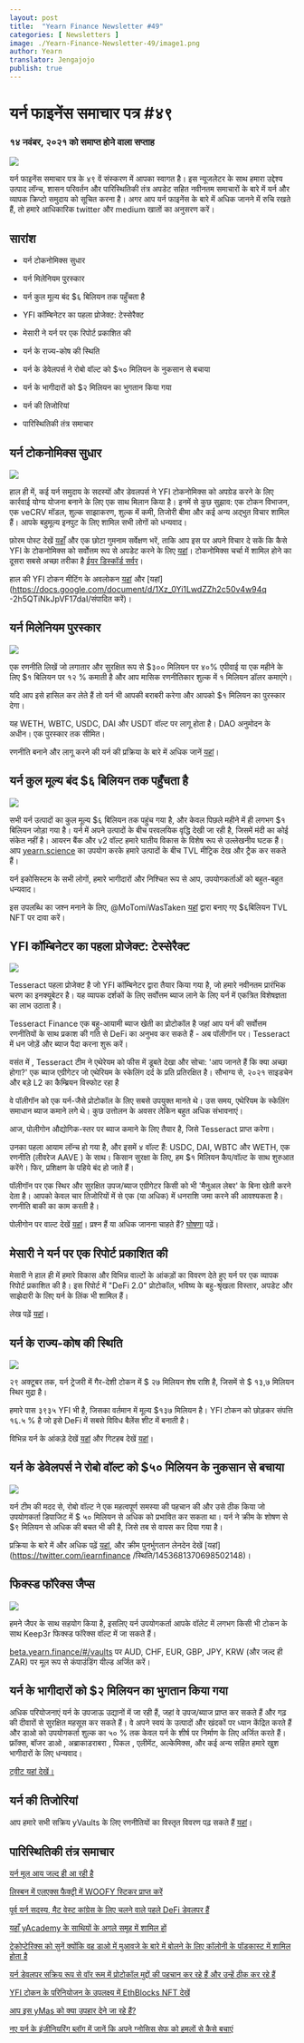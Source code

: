 ```yaml
---
layout: post
title:  "Yearn Finance Newsletter #49"
categories: [ Newsletters ]
image: ./Yearn-Finance-Newsletter-49/image1.png
author: Yearn
translator: Jengajojo
publish: true
---
```


# यर्न फाइनेंस समाचार पत्र #४९ 

### १४ नवंबर, २०२१ को समाप्त होने वाला सप्ताह

![](image1.png)

यर्न फाइनेंस समाचार पत्र के ४९ वें संस्करण में आपका स्वागत है। इस न्यूजलेटर के साथ हमारा उद्देश्य उत्पाद लॉन्च, शासन परिवर्तन और पारिस्थितिकी तंत्र अपडेट सहित नवीनतम समाचारों के बारे में यर्न और व्यापक क्रिप्टो समुदाय को सूचित करना है। अगर आप यर्न फाइनेंस के बारे में अधिक जानने में रुचि रखते हैं, तो हमारे आधिकारिक twitter और medium खातों का अनुसरण करें।

## सारांश

-   यर्न टोकनोमिक्स सुधार 

-   यर्न मिलेनियम पुरस्कार

-   यर्न कुल मूल्य बंद $६ बिलियन तक पहुँचता है

-   YFI कॉम्बिनेटर का पहला प्रोजेक्ट: टेस्सेरैक्ट 

-   मेसारी ने यर्न पर एक रिपोर्ट प्रकाशित की

-   यर्न के राज्य-कोष की स्थिति

-   यर्न के डेवेलपर्स ने रोबो वॉल्ट को $५० मिलियन के नुकसान से बचाया 

-   यर्न के भागीदारों को $२ मिलियन का भुगतान किया गया

-   यर्न की तिजोरियां 

-   पारिस्थितिकी तंत्र समाचार


## यर्न टोकनोमिक्स सुधार 

![](image2.png)

हाल ही में, कई यर्न समुदाय के सदस्यों और डेवलपर्स ने YFI टोकनोमिक्स को अपग्रेड करने के लिए कार्रवाई योग्य योजना बनाने के लिए एक साथ मिलान किया है। इनमें से कुछ सुझाव: एक टोकन विभाजन, एक veCRV मॉडल, शुल्क साझाकरण, शुल्क में कमी, तिजोरी बीमा और कई अन्य अद्भुत विचार शामिल हैं। आपके बहुमूल्य इनपुट के लिए शामिल सभी लोगों को धन्यवाद।

फ़ोरम पोस्ट देखें [यहाँ](https://gov.yearn.finance/t/call-for-ideas-yfi-tokenomics-revamp/11573/1) और एक छोटा गुमनाम सर्वेक्षण भरें, ताकि आप इस पर अपने विचार दे सकें कि कैसे YFI के टोकनोमिक्स को सर्वोत्तम रूप से अपडेट करने के लिए [यहां](https://twitter.com/wot_is_goin_on/status/1457051296909959171?s=21)। टोकनोमिक्स चर्चा में शामिल होने का दूसरा सबसे अच्छा तरीका है [ईयर डिस्कॉर्ड सर्वर](https://discord.com/invite/A7VwrCCWDu)।

हाल की YFI टोकन मीटिंग के अवलोकन [यहां](https://www.notion.so/Tokenomics-Event-4942f645a4a546669996fcc945403776) और [यहां](https://docs.google.com/document/d/1Xz_0Yi1LwdZZh2c50v4w94q -2h5QTiNkJpVF17daI/संपादित करें)।

## यर्न मिलेनियम पुरस्कार

![](image3.png)

एक रणनीति लिखें जो लगातार और सुरक्षित रूप से $३०० मिलियन पर ४०% एपीवाई या एक महीने के लिए $१  बिलियन पर १२ % कमाती है और आप मासिक रणनीतिकार शुल्क में १ मिलियन डॉलर कमाएंगे।

यदि आप इसे हासिल कर लेते हैं तो यर्न भी आपकी बराबरी करेगा और आपको $१ मिलियन का पुरस्कार देगा।

यह WETH, WBTC, USDC, DAI और USDT वॉल्ट पर लागू होता है। DAO अनुमोदन के अधीन। एक पुरस्कार तक सीमित।

रणनीति बनाने और लागू करने की यर्न की प्रक्रिया के बारे में अधिक जानें [यहां](https://twitter.com/flashfish0x/status/1460246273488044036?s=21)।

## यर्न कुल मूल्य बंद $६ बिलियन तक पहुँचता है

![](image4.png)

सभी यर्न उत्पादों का कुल मूल्य $६ बिलियन तक पहुंच गया है, और केवल पिछले महीने में ही लगभग $१  बिलियन जोड़ा गया है। यर्न में अपने उत्पादों के बीच परवलयिक वृद्धि देखी जा रही है, जिसमें मंदी का कोई संकेत नहीं है। आयरन बैंक और v2 वॉल्ट हमारे घातीय विकास के विशेष रूप से उल्लेखनीय घटक हैं। आप [yearn.science](https://yearn.science/) का उपयोग करके हमारे उत्पादों के बीच TVL मीट्रिक देख और ट्रैक कर सकते हैं।

यर्न इकोसिस्टम के सभी लोगों, हमारे भागीदारों और निश्चित रूप से आप, उपयोगकर्ताओं को बहुत-बहुत धन्यवाद।

इस उपलब्धि का जश्न मनाने के लिए, @MoTomiWasTaken [यहां](https://6b-pill.glitch.me/) द्वारा बनाए गए $६बिलियन TVL NFT पर दावा करें।

## YFI कॉम्बिनेटर का पहला प्रोजेक्ट: टेस्सेरैक्ट 

![](image5.png)

Tesseract पहला प्रोजेक्ट है जो YFI कॉम्बिनेटर द्वारा तैयार किया गया है, जो हमारे नवीनतम प्रारंभिक चरण का इनक्यूबेटर है। यह व्यापक दर्शकों के लिए सर्वोत्तम ब्याज  लाने के लिए यर्न में एकत्रित विशेषज्ञता का लाभ उठाता है।

Tesseract Finance एक बहु-आयामी ब्याज खेती का प्रोटोकॉल है जहां आप यर्न की सर्वोत्तम रणनीतियों के साथ प्रकाश की गति से DeFi का अनुभव कर सकते हैं - अब पॉलीगॉन पर। Tesseract में धन जोड़ें और ब्याज पैदा करना शुरू करें।

वसंत में , Tesseract टीम ने एथेरेयम को फीस में डूबते देखा और सोचा: 'आप जानते हैं कि क्या अच्छा होगा?' एक ब्याज एग्रीगेटर जो एथेरियम के स्केलिंग दर्द के प्रति प्रतिरक्षित है। सौभाग्य से, २०२१ साइडचेन और बड़े L2 का कैम्ब्रियन विस्फोट रहा है 

वे पॉलीगॉन को एक यर्न-जैसे प्रोटोकॉल के लिए सबसे उपयुक्त मानते थे। उस समय, एथेरियम के स्केलिंग समाधान ब्याज कमाने लगे थे। कुछ उत्तोलन के अवसर लेकिन बहुत अधिक संभावनाएं।

आज, पोलीगोन औद्योगिक-स्तर पर ब्याज कमाने के लिए तैयार है, जिसे Tesseract प्राप्त करेगा।

उनका पहला आयाम लॉन्च हो गया है, और इसमें ४ वॉल्ट हैं: USDC, DAI, WBTC और WETH, एक रणनीति (लीवरेज AAVE ) के साथ। किसान सुरक्षा के लिए, हम $१ मिलियन कैप/वॉल्ट के साथ शुरुआत करेंगे। फिर, प्रशिक्षण के पहिये बंद हो जाते हैं।

पॉलीगॉन पर एक स्थिर और सुरक्षित उपज/ब्याज एग्रीगेटर किसी को भी 'मैनुअल लेबर' के बिना खेती करने देता है। आपको केवल चार तिजोरियों में से एक (या अधिक) में धनराशि जमा करने की आवश्यकता है। रणनीति बाकी का काम करती है।

पोलीगोन पर वाल्ट देखें [यहां](https://tesr.finance/#/)। प्रश्न हैं या अधिक जानना चाहते हैं? [घोषणा](https://medium.com/tesseract-finance/the-genesis-of-tesseract-finance-9b73400a05b1) पढ़ें।

## मेसारी ने यर्न पर एक रिपोर्ट प्रकाशित की

मेसारी ने हाल ही में हमारे विकास और विभिन्न वाल्टों के आंकड़ों का विवरण देते हुए यर्न पर एक व्यापक रिपोर्ट प्रकाशित की है। इस रिपोर्ट में "DeFi 2.0" प्रोटोकॉल, भविष्य के बहु-श्रृंखला विस्तार, अपडेट और साझेदारी के लिए यर्न के लिंक भी शामिल हैं।

लेख पढ़ें [यहां](https://messari.io/article/yearning-for-yearn)।

##  यर्न के राज्य-कोष की स्थिति

![](image6.png)

२९ अक्टूबर तक, यर्न ट्रेजरी में गैर-देशी टोकन में $ २७ मिलियन शेष राशि है, जिसमें से $ १३,७ मिलियन स्थिर मुद्रा है। 

हमारे पास ३९३५ YFI भी है, जिसका वर्तमान में मूल्य $१३७ मिलियन है। YFI टोकन को छोड़कर संपत्ति १६.५ % है जो इसे DeFi में सबसे विविध बैलेंस शीट में बनाती है।

विभिन्न यर्न के आंकड़े देखें [यहां](https://yearn.vision/) और गिटहब देखें [यहां](https://github.com/BobTheBuidler/yearn-exporter/tree/treasury)।

## यर्न के डेवेलपर्स ने रोबो वॉल्ट को $५० मिलियन के नुकसान से बचाया

![](image7.png)

यर्न टीम की मदद से, रोबो वॉल्ट ने एक महत्वपूर्ण समस्या की पहचान की और उसे ठीक किया जो उपयोगकर्ता डिपाजिट में $ ५० मिलियन से अधिक को प्रभावित कर सकता था। यर्न ने क्रीम के शोषण से $९ मिलियन से अधिक की बचत भी की है, जिसे तब से वापस कर दिया गया है।

प्रक्रिया के बारे में और अधिक पढ़ें [यहां](https://medium.com/@RoboVault/post-martum-next-steps-3556820b7470), और क्रीम पुनर्भुगतान लेनदेन देखें [यहां](https://twitter.com/iearnfinance /स्थिति/1453681370698502148)।

## फिक्स्ड फॉरेक्स जैप्स

![](image8.png)

हमने जैपर के साथ सहयोग किया है, इसलिए यर्न उपयोगकर्ता आपके वॉलेट में लगभग किसी भी टोकन के साथ Keep3r फिक्स्ड फॉरेक्स वॉल्ट में जा सकते हैं। 

[beta.yearn.finance/#/vaults](http://beta.yearn.finance/#/vaults) पर AUD, CHF, EUR, GBP, JPY, KRW (और जल्द ही ZAR) पर मूल रूप से कंपाउंडिंग यील्ड अर्जित करें।

## यर्न के भागीदारों को $२ मिलियन का भुगतान किया गया

अधिक परियोजनाएं यर्न के उपजाऊ उद्यानों में जा रही हैं, जहां वे उपज/ब्याज प्राप्त कर सकते हैं और गढ़ की दीवारों से सुरक्षित महसूस कर सकते हैं। वे अपने स्वयं के उत्पादों और खंदकों पर ध्यान केंद्रित करते हैं और डाओ को उपयोगकर्ता शुल्क का ५० % तक केवल यर्न के शीर्ष पर निर्माण के लिए अर्जित करते हैं। फ्रॉक्स, बॉजर डाओ  , अब्राकाडराबरा , पिकल , एलीमेंट, अल्केमिक्स, और कई अन्य सहित हमारे खुश भागीदारों के लिए धन्यवाद।

[ट्वीट यहां देखें।](https://twitter.com/iearnfinance/status/1456736892376989697?s=21)

## यर्न की तिजोरियां 

आप हमारे सभी सक्रिय yVaults के लिए रणनीतियों का विस्तृत विवरण पढ़ सकते हैं [यहां](https://medium.com/yearn-state-of-the-vaults/the-vaults-at-yearn-9237905ffed3)।

## पारिस्थितिकी तंत्र समाचार

[यर्न मूल आय जल्द ही आ रही है](https://twitter.com/0x7171/status/1451584344213135392)

[लिस्बन में एलएक्स फैक्ट्री में WOOFY स्टिकर प्राप्त करें](https://twitter.com/saltyfacu/status/1450786439306924036)

[पूर्व यर्न सदस्य, मैट वेस्ट कांग्रेस के लिए चलने वाले पहले DeFi डेवलपर हैं](https://twitter.com/CoinDesk/status/1450218098246701056)

[यहाँ yAcademy के साथियों के अगले समूह में शामिल हों](https://twitter.com/iearnfinance/status/1450561465463672832)

[ट्रेकोप्टेरिक्स को सुनें क्योंकि वह डाओ में मुआवजे के बारे में बोलने के लिए कॉलोनी के पॉडकास्ट में शामिल होता है](https://twitter.com/joincolony/status/1450159578268807169)

[यर्न डेवलपर सक्रिय रूप से वॉर रूम में प्रोटोकॉल मुद्दों की पहचान कर रहे हैं और उन्हें ठीक कर रहे हैं](https://twitter.com/iearnfinance/status/1454092767580327938)

[YFI टोकन के परिनियोजन के उपलक्ष्य में EthBlocks NFT देखें](https://twitter.com/iearnfinance/status/1459238290394009600?s=21)

[आप इस yMas को क्या उपहार देने जा रहे हैं?](https://twitter.com/y___gift/status/1459947639299051524?s=21)

[नए यर्न के इंजीनियरिंग ब्लॉग में जानें कि अपने ग्नोसिस सेफ को हमलों से कैसे बचाएं](https://mirror.xyz/yearn-finance-engineering.eth/9uInM_sCrogPBs5qkFSNF6qe-32-0XLN5bty5wKLVqU)

